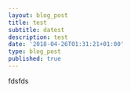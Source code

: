 ```yaml
---
layout: blog_post
title: test
subtitle: datest
description: test
date: '2018-04-26T01:31:21+01:00'
type: blog_post
published: true
---
```

fdsfds

